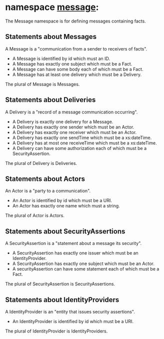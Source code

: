 # namespace [message](https://type.link.model.tools/ns/message/):

The Message namespace is for defining messages containing facts. 

## Statements about Messages
A Message is a "communication from a sender to receivers of facts".

* A Message is identified by id which must an ID.
* A Message has exactly one subject which must be a Fact.
* A Message can have some body each of which must be a Fact.
* A Message has at least one delivery which must be a Delivery.

The plural of Message is Messages.

## Statements about Deliveries
A Delivery is a "record of a message communication occurring".

* A Delivery is exactly one delivery for a Message.
* A Delivery has exactly one sender which must be an Actor.
* A Delivery has exactly one receiver which must be an Actor.
* A Delivery has exactly one sendTime which must be a xs:dateTime.
* A Delivery has at most one receiveTime which must be a xs:dateTime.
* A Delivery can have some authorization each of which must be a SecurityAssertion.

The plural of Delivery is Deliveries.

## Statements about Actors
An Actor is a "party to a communication".

* An Actor is identified by id which must be a URI.
* An Actor has exactly one name which must a string.

The plural of Actor is Actors.

## Statements about SecurityAssertions
A SecurityAssertion is a "statement about a message its security".

* A SecurityAssertion has exactly one issuer which must be an IdentityProvider.
* A SecurityAssertion has exactly one subject which must be an Actor.
* A securityAssertion can have some statement each of which must be a Fact.

The plural of SecurityAssertion is SecurityAssertions.

## Statements about IdentityProviders
A IdentityProvider is an "entity that issues security assertions".

* An IdentityProvider is identified by id which must be a URI.

The plural of IdentityProvider is IdentityProviders.
